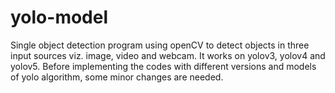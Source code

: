 # yolo-model
Single object detection program using openCV to detect objects in three input sources viz. image, video and webcam.
It works on yolov3, yolov4 and yolov5. Before implementing the codes with different versions and models of yolo algorithm, some minor changes are needed.

